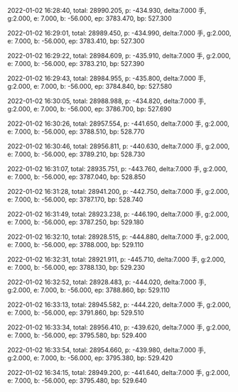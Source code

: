 2022-01-02 16:28:40, total: 28990.205, p: -434.930, delta:7.000 手, g:2.000, e: 7.000, b: -56.000, ep: 3783.470, bp: 527.300

2022-01-02 16:29:01, total: 28989.450, p: -434.990, delta:7.000 手, g:2.000, e: 7.000, b: -56.000, ep: 3783.410, bp: 527.300

2022-01-02 16:29:22, total: 28984.609, p: -435.910, delta:7.000 手, g:2.000, e: 7.000, b: -56.000, ep: 3783.210, bp: 527.390

2022-01-02 16:29:43, total: 28984.955, p: -435.800, delta:7.000 手, g:2.000, e: 7.000, b: -56.000, ep: 3784.840, bp: 527.580

2022-01-02 16:30:05, total: 28988.988, p: -434.820, delta:7.000 手, g:2.000, e: 7.000, b: -56.000, ep: 3786.700, bp: 527.690

2022-01-02 16:30:26, total: 28957.554, p: -441.650, delta:7.000 手, g:2.000, e: 7.000, b: -56.000, ep: 3788.510, bp: 528.770

2022-01-02 16:30:46, total: 28956.811, p: -440.630, delta:7.000 手, g:2.000, e: 7.000, b: -56.000, ep: 3789.210, bp: 528.730

2022-01-02 16:31:07, total: 28935.751, p: -443.760, delta:7.000 手, g:2.000, e: 7.000, b: -56.000, ep: 3787.040, bp: 528.850

2022-01-02 16:31:28, total: 28941.200, p: -442.750, delta:7.000 手, g:2.000, e: 7.000, b: -56.000, ep: 3787.170, bp: 528.740

2022-01-02 16:31:49, total: 28923.238, p: -446.190, delta:7.000 手, g:2.000, e: 7.000, b: -56.000, ep: 3787.250, bp: 529.180

2022-01-02 16:32:10, total: 28928.515, p: -444.880, delta:7.000 手, g:2.000, e: 7.000, b: -56.000, ep: 3788.000, bp: 529.110

2022-01-02 16:32:31, total: 28921.911, p: -445.710, delta:7.000 手, g:2.000, e: 7.000, b: -56.000, ep: 3788.130, bp: 529.230

2022-01-02 16:32:52, total: 28928.483, p: -444.020, delta:7.000 手, g:2.000, e: 7.000, b: -56.000, ep: 3788.860, bp: 529.110

2022-01-02 16:33:13, total: 28945.582, p: -444.220, delta:7.000 手, g:2.000, e: 7.000, b: -56.000, ep: 3791.860, bp: 529.510

2022-01-02 16:33:34, total: 28956.410, p: -439.620, delta:7.000 手, g:2.000, e: 7.000, b: -56.000, ep: 3795.580, bp: 529.400

2022-01-02 16:33:54, total: 28954.660, p: -439.980, delta:7.000 手, g:2.000, e: 7.000, b: -56.000, ep: 3795.380, bp: 529.420

2022-01-02 16:34:15, total: 28949.200, p: -441.640, delta:7.000 手, g:2.000, e: 7.000, b: -56.000, ep: 3795.480, bp: 529.640